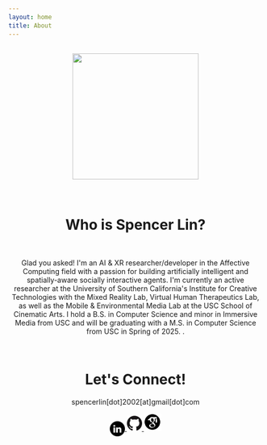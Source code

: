 ```yaml
---
layout: home
title: About
---
```

<div align="center" style="margin-top: 6%">

<p style="text-align: center">
    <img src="assets/images/Segovia PFP Circle.png" width="250" height="250">
</p>
<br>
<h1 style="text-align: center">Who is Spencer Lin?</h1>
<br>

<p class="bio">
Glad you asked!  I'm an AI & XR researcher/developer in the Affective Computing field with
a passion for building artificially intelligent and spatially-aware socially interactive agents.  I'm
currently an active researcher at the University of Southern California's
Institute for Creative Technologies with the Mixed Reality Lab, Virtual Human Therapeutics Lab, as well
as the Mobile & Environmental Media Lab at the USC School of Cinematic Arts. I hold a B.S. in 
Computer Science and minor in Immersive Media from USC and will be graduating with a M.S. in Computer Science from USC in Spring of 2025.
.
</p>

<div style="text-align: center">
<br>
<h1>Let's Connect!</h1>

<p>spencerlin[dot]2002[at]gmail[dot]com
</p>
<div class="medialinks">
    <a href="https://www.linkedin.com/in/spencer-lin-bb409b1b7/" target="_blank">
        <img src="assets/logos/linkedin.png" align="center" width="30" height="30">
    </a>
    <a href="https://github.com/Spencer-L" target="_blank">
        <img src="assets/logos/GitHub-Logo.png" width="30" height="30">
    </a>
    <a href="https://scholar.google.com/citations?hl=en&view_op=list_works&gmla=AFix5Ma87LSoh67UcUIhdz9x0_v8Z9shKRm48q6_KJp6XKpRVns6ZuzhZDb7LV7oIxeBqhT2g_FPHnTYKvzt1C2uSm9S&user=RMcELeEAAAAJ" target="_blank">
        <img src="assets/logos/Google-Scholar-Logo.png" width="35" height="35">
    </a>
</div>
</div>
</div>
